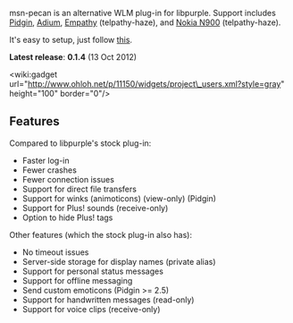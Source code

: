 msn-pecan is an alternative WLM plug-in for libpurple. Support includes [Pidgin](http://www.pidgin.im/), [Adium](http://www.adium.im/), [Empathy](http://www.ohloh.net/p/Empathy) (telpathy-haze), and [Nokia N900](http://maemo.nokia.com/n900/) (telpathy-haze).

It's easy to setup, just follow [this](HowToUse.md).

**Latest release**: **0.1.4** (13 Oct 2012)

&lt;wiki:gadget url="http://www.ohloh.net/p/11150/widgets/project\_users.xml?style=gray" height="100" border="0"/&gt;

## Features ##

Compared to libpurple's stock plug-in:
  * Faster log-in
  * Fewer crashes
  * Fewer connection issues
  * Support for direct file transfers
  * Support for winks (animoticons) (view-only) (Pidgin)
  * Support for Plus! sounds (receive-only)
  * Option to hide Plus! tags

Other features (which the stock plug-in also has):
  * No timeout issues
  * Server-side storage for display names (private alias)
  * Support for personal status messages
  * Support for offline messaging
  * Send custom emoticons (Pidgin >= 2.5)
  * Support for handwritten messages (read-only)
  * Support for voice clips (receive-only)